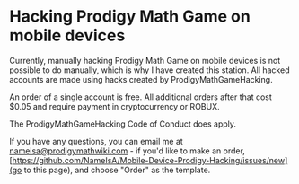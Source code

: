 # Hacking Prodigy Math Game on mobile devices
Currently, manually hacking Prodigy Math Game on mobile devices is not possible to do manually, which is why I have created this station. All hacked accounts are made using hacks created by ProdigyMathGameHacking.

An order of a single account is free. All additional orders after that cost $0.05 and require payment in cryptocurrency or ROBUX.

The ProdigyMathGameHacking Code of Conduct does apply.

If you have any questions, you can email me at nameisa@prodigymathwiki.com - if you'd like to make an order, [https://github.com/NameIsA/Mobile-Device-Prodigy-Hacking/issues/new](go to this page), and choose "Order" as the template.
